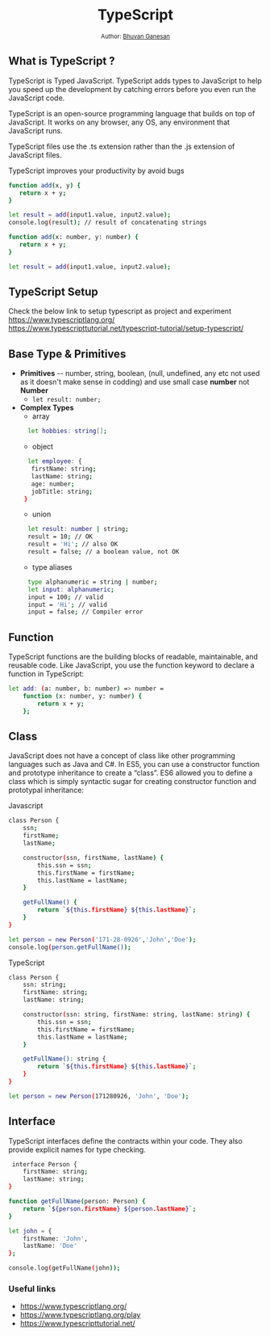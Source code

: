 <div align="center">
  <h1>TypeScript</h1>
<sub>Author:
<a href="https://www.linkedin.com/in/bhuvanaganesan-l-2209047a" target="_blank">Bhuvan Ganesan</a><br>
</sub>
</div>

## What is TypeScript ?

TypeScript is Typed JavaScript. TypeScript adds types to JavaScript to help you speed up the development by catching errors before you even run the JavaScript code.

TypeScript is an open-source programming language that builds on top of JavaScript. It works on any browser, any OS, any environment that JavaScript runs.

TypeScript files use the .ts extension rather than the .js extension of JavaScript files.

TypeScript improves your productivity by avoid bugs

```sh
function add(x, y) {
   return x + y;
}
```

```sh
let result = add(input1.value, input2.value);
console.log(result); // result of concatenating strings
```


```sh
function add(x: number, y: number) {
   return x + y;
}
```

```sh
let result = add(input1.value, input2.value);
```
## TypeScript Setup
 Check the below link to setup typescript as project and experiment 
 https://www.typescriptlang.org/
https://www.typescripttutorial.net/typescript-tutorial/setup-typescript/


## Base Type & Primitives 

- **Primitives**  -- number, string, boolean, (null, undefined, any etc not used as it doesn't make sense in codding) and use small case **number** not **Number**
  - ``` let result: number; ```
- **Complex Types** 
  - array 
  ```sh
    let hobbies: string[];
  ```
  - object 
  ```sh 
    let employee: {
     firstName: string;
     lastName: string;
     age: number;
     jobTitle: string;
   }
  ```
  - union 
  ```sh
    let result: number | string;
    result = 10; // OK
    result = 'Hi'; // also OK
    result = false; // a boolean value, not OK
  ```
  - type aliases 
  ```sh
    type alphanumeric = string | number;
    let input: alphanumeric;
    input = 100; // valid
    input = 'Hi'; // valid
    input = false; // Compiler error
  ```

## Function
TypeScript functions are the building blocks of readable, maintainable, and reusable code.
Like JavaScript, you use the function keyword to declare a function in TypeScript:

```sh
let add: (a: number, b: number) => number =
    function (x: number, y: number) {
        return x + y;
    };
```

## Class

JavaScript does not have a concept of class like other programming languages such as Java and C#. In ES5, you can use a constructor function and prototype inheritance to create a “class”.
ES6 allowed you to define a class which is simply syntactic sugar for creating constructor function and prototypal inheritance:

Javascript
```sh
class Person {
    ssn;
    firstName;
    lastName;

    constructor(ssn, firstName, lastName) {
        this.ssn = ssn;
        this.firstName = firstName;
        this.lastName = lastName;
    }

    getFullName() {
        return `${this.firstName} ${this.lastName}`;
    }
}

let person = new Person('171-28-0926','John','Doe');
console.log(person.getFullName());
```
TypeScript

```sh
class Person {
    ssn: string;
    firstName: string;
    lastName: string;

    constructor(ssn: string, firstName: string, lastName: string) {
        this.ssn = ssn;
        this.firstName = firstName;
        this.lastName = lastName;
    }

    getFullName(): string {
        return `${this.firstName} ${this.lastName}`;
    }
}

let person = new Person(171280926, 'John', 'Doe');
```
 ## Interface

 TypeScript interfaces define the contracts within your code. They also provide explicit names for type checking.
 
```sh
 interface Person {
    firstName: string;
    lastName: string;
}

function getFullName(person: Person) {
    return `${person.firstName} ${person.lastName}`;
}

let john = {
    firstName: 'John',
    lastName: 'Doe'
};

console.log(getFullName(john));
```


### Useful links
- https://www.typescriptlang.org/
- https://www.typescriptlang.org/play 
- https://www.typescripttutorial.net/
